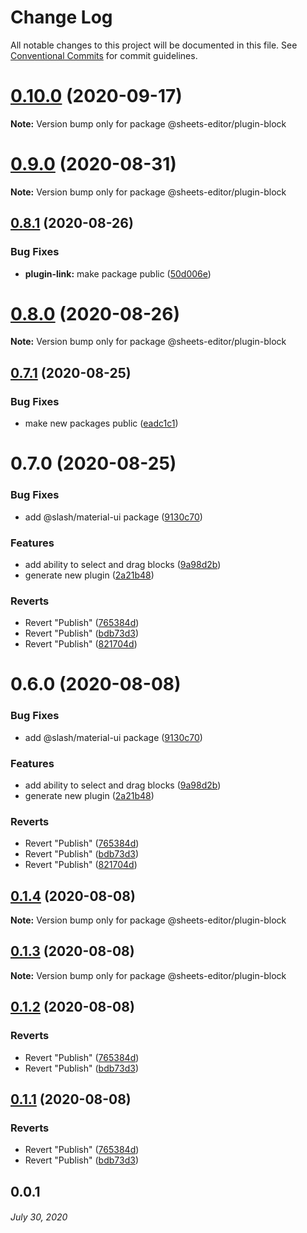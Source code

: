 # Change Log

All notable changes to this project will be documented in this file.
See [Conventional Commits](https://conventionalcommits.org) for commit guidelines.

# [0.10.0](https://github.com/coniel/slash/compare/v0.9.0...v0.10.0) (2020-09-17)

**Note:** Version bump only for package @sheets-editor/plugin-block





# [0.9.0](https://github.com/coniel/slash/compare/v0.8.1...v0.9.0) (2020-08-31)

**Note:** Version bump only for package @sheets-editor/plugin-block





## [0.8.1](https://github.com/coniel/slash/compare/v0.8.0...v0.8.1) (2020-08-26)


### Bug Fixes

* **plugin-link:** make package public ([50d006e](https://github.com/coniel/slash/commit/50d006e79f0c7cb6a8a19d4f732c2eedf0fe5e48))





# [0.8.0](https://github.com/coniel/slash/compare/v0.7.1...v0.8.0) (2020-08-26)

**Note:** Version bump only for package @sheets-editor/plugin-block





## [0.7.1](https://github.com/coniel/slash/compare/v0.7.0...v0.7.1) (2020-08-25)


### Bug Fixes

* make new packages public ([eadc1c1](https://github.com/coniel/slash/commit/eadc1c10f9760f8c58f9a094fd578c88704b9453))





# 0.7.0 (2020-08-25)


### Bug Fixes

* add @slash/material-ui package ([9130c70](https://github.com/coniel/slash/commit/9130c7018223d2a4913c957c79781f1c8608c4ec))


### Features

* add ability to select and drag blocks ([9a98d2b](https://github.com/coniel/slash/commit/9a98d2bb5994fda068ded632bdcd4a6e4c5eab58))
* generate new plugin ([2a21b48](https://github.com/coniel/slash/commit/2a21b48793f0f111cb6e5ee2760e286a6f905f0c))


### Reverts

* Revert "Publish" ([765384d](https://github.com/coniel/slash/commit/765384d2f7a4d1f6df4562ddfc9cb3ccaaeee61e))
* Revert "Publish" ([bdb73d3](https://github.com/coniel/slash/commit/bdb73d31c43a8ebc098e98d9302e068969436d1d))
* Revert "Publish" ([821704d](https://github.com/coniel/slash/commit/821704d449664b1c789a37c875d3e4926b284e46))





# 0.6.0 (2020-08-08)


### Bug Fixes

* add @slash/material-ui package ([9130c70](https://github.com/coniel/slash/commit/9130c7018223d2a4913c957c79781f1c8608c4ec))


### Features

* add ability to select and drag blocks ([9a98d2b](https://github.com/coniel/slash/commit/9a98d2bb5994fda068ded632bdcd4a6e4c5eab58))
* generate new plugin ([2a21b48](https://github.com/coniel/slash/commit/2a21b48793f0f111cb6e5ee2760e286a6f905f0c))


### Reverts

* Revert "Publish" ([765384d](https://github.com/coniel/slash/commit/765384d2f7a4d1f6df4562ddfc9cb3ccaaeee61e))
* Revert "Publish" ([bdb73d3](https://github.com/coniel/slash/commit/bdb73d31c43a8ebc098e98d9302e068969436d1d))
* Revert "Publish" ([821704d](https://github.com/coniel/slash/commit/821704d449664b1c789a37c875d3e4926b284e46))





## [0.1.4](https://github.com/coniel/slash/compare/@sheets-editor/plugin-block@0.1.3...@sheets-editor/plugin-block@0.1.4) (2020-08-08)

**Note:** Version bump only for package @sheets-editor/plugin-block

## [0.1.3](https://github.com/coniel/slash/compare/@sheets-editor/plugin-block@0.1.2...@sheets-editor/plugin-block@0.1.3) (2020-08-08)

**Note:** Version bump only for package @sheets-editor/plugin-block

## [0.1.2](https://github.com/coniel/slash/compare/@sheets-editor/plugin-block@0.1.1...@sheets-editor/plugin-block@0.1.2) (2020-08-08)

### Reverts

- Revert "Publish" ([765384d](https://github.com/coniel/slash/commit/765384d2f7a4d1f6df4562ddfc9cb3ccaaeee61e))
- Revert "Publish" ([bdb73d3](https://github.com/coniel/slash/commit/bdb73d31c43a8ebc098e98d9302e068969436d1d))

## [0.1.1](https://github.com/coniel/slash/compare/@sheets-editor/plugin-block@0.1.1...@sheets-editor/plugin-block@0.1.1) (2020-08-08)

### Reverts

- Revert "Publish" ([765384d](https://github.com/coniel/slash/commit/765384d2f7a4d1f6df4562ddfc9cb3ccaaeee61e))
- Revert "Publish" ([bdb73d3](https://github.com/coniel/slash/commit/bdb73d31c43a8ebc098e98d9302e068969436d1d))

## 0.0.1

###### _July 30, 2020_
